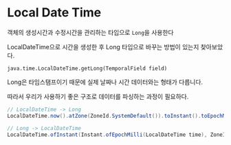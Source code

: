 # Local Date Time 

객체의 생성시간과 수정시간을 관리하는 타입으로 `Long`을 사용한다

LocalDateTime으로 시간을 생성한 후 Long 타입으로 바꾸는 방법이 있는지 찾아보았다.

`java.time.LocalDateTime.getLong(TemporalField field)` 

Long은 타임스탬프이기 때문에 실제 날짜나 시간 데이터와는 형태가 다릅니다.

따라서 우리가 사용하기 좋은 구조로 데이터를 파싱하는 과정이 필요하다.

```java
// LocalDateTime -> Long
LocalDateTime.now().atZone(ZoneId.SystemDefault()).toInstant().toEpochMilli();

// Long -> LocalDateTime
LocalDateTime.ofInstant(Instant.ofEpochMilli(LocalDateTime time), ZoneId.systemDefault());
```